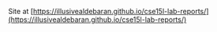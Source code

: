 Site at [https://illusivealdebaran.github.io/cse15l-lab-reports/](https://illusivealdebaran.github.io/cse15l-lab-reports/)

